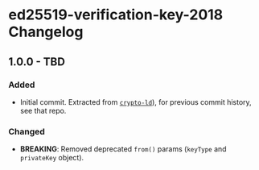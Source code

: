 # ed25519-verification-key-2018 Changelog

## 1.0.0 - TBD

### Added
- Initial commit. Extracted from 
  [`crypto-ld`](https://github.com/digitalbazaar/crypto-ld)), for previous 
  commit history, see that repo.

### Changed
- **BREAKING**: Removed deprecated `from()` params (`keyType` and 
  `privateKey` object).
